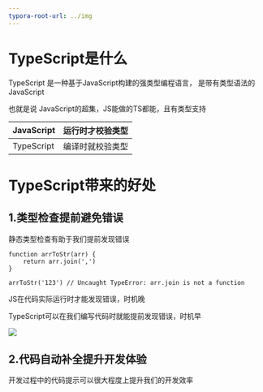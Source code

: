 ```yaml
---
typora-root-url: ../img
---
```


# TypeScript是什么

TypeScript 是一种基于JavaScript构建的强类型编程语言， 是带有类型语法的JavaScript

也就是说 JavaScript的超集，JS能做的TS都能，且有类型支持

| JavaScript | 运行时才校验类型 |
| ---------- | ---------------- |
| TypeScript | 编译时就校验类型 |

# TypeScript带来的好处

## 1.类型检查提前避免错误

静态类型检查有助于我们提前发现错误

```JS
function arrToStr(arr) {
    return arr.join(',')
}

arrToStr('123') // Uncaught TypeError: arr.join is not a function
```

JS在代码实际运行时才能发现错误，时机晚

TypeScript可以在我们编写代码时就能提前发现错误，时机早

![](.\001.png) 



## 2.代码自动补全提升开发体验

开发过程中的代码提示可以很大程度上提升我们的开发效率